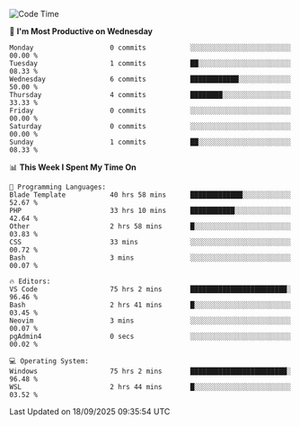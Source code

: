 <!--START_SECTION:waka-->
![Code Time](http://img.shields.io/badge/Code%20Time-5%2C895%20hrs%2042%20mins-blue)

📅 **I'm Most Productive on Wednesday** 

```text
Monday                   0 commits           ░░░░░░░░░░░░░░░░░░░░░░░░░   00.00 % 
Tuesday                  1 commits           ██░░░░░░░░░░░░░░░░░░░░░░░   08.33 % 
Wednesday                6 commits           ████████████░░░░░░░░░░░░░   50.00 % 
Thursday                 4 commits           ████████░░░░░░░░░░░░░░░░░   33.33 % 
Friday                   0 commits           ░░░░░░░░░░░░░░░░░░░░░░░░░   00.00 % 
Saturday                 0 commits           ░░░░░░░░░░░░░░░░░░░░░░░░░   00.00 % 
Sunday                   1 commits           ██░░░░░░░░░░░░░░░░░░░░░░░   08.33 % 
```


📊 **This Week I Spent My Time On** 

```text
💬 Programming Languages: 
Blade Template           40 hrs 58 mins      █████████████░░░░░░░░░░░░   52.67 % 
PHP                      33 hrs 10 mins      ███████████░░░░░░░░░░░░░░   42.64 % 
Other                    2 hrs 58 mins       █░░░░░░░░░░░░░░░░░░░░░░░░   03.83 % 
CSS                      33 mins             ░░░░░░░░░░░░░░░░░░░░░░░░░   00.72 % 
Bash                     3 mins              ░░░░░░░░░░░░░░░░░░░░░░░░░   00.07 % 

🔥 Editors: 
VS Code                  75 hrs 2 mins       ████████████████████████░   96.46 % 
Bash                     2 hrs 41 mins       █░░░░░░░░░░░░░░░░░░░░░░░░   03.45 % 
Neovim                   3 mins              ░░░░░░░░░░░░░░░░░░░░░░░░░   00.07 % 
pgAdmin4                 0 secs              ░░░░░░░░░░░░░░░░░░░░░░░░░   00.02 % 

💻 Operating System: 
Windows                  75 hrs 2 mins       ████████████████████████░   96.48 % 
WSL                      2 hrs 44 mins       █░░░░░░░░░░░░░░░░░░░░░░░░   03.52 % 
```


 Last Updated on 18/09/2025 09:35:54 UTC
<!--END_SECTION:waka-->
